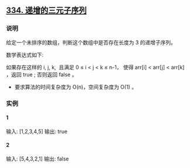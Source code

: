 ## [334. 递增的三元子序列](https://leetcode-cn.com/problems/increasing-triplet-subsequence/)

### 说明
给定一个未排序的数组，判断这个数组中是否存在长度为 3 的递增子序列。

数学表达式如下:

如果存在这样的 i, j, k,  且满足 0 ≤ i < j < k ≤ n-1，
使得 arr[i] < arr[j] < arr[k] ，返回 true ; 否则返回 false 。

* 要求算法的时间复杂度为 O(n)，空间复杂度为 O(1) 。

### 实例
#### 1
输入: [1,2,3,4,5]
输出: true

#### 2
输入: [5,4,3,2,1]
输出: false